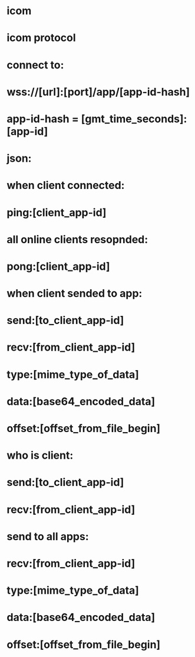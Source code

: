 # icom
#
# icom protocol
#
# connect to:
#
# wss://[url]:[port]/app/[app-id-hash]
#
# app-id-hash = [gmt_time_seconds]:[app-id]
#
# json:
#
# when client connected:
# ping:[client_app-id]
#
# all online clients resopnded:
# pong:[client_app-id]
#
# when client sended to app:
# send:[to_client_app-id]
# recv:[from_client_app-id]
# type:[mime_type_of_data]
# data:[base64_encoded_data]
# offset:[offset_from_file_begin]
#
# who is client:
# send:[to_client_app-id]
# recv:[from_client_app-id]
#
# send to all apps:
# recv:[from_client_app-id]
# type:[mime_type_of_data]
# data:[base64_encoded_data]
# offset:[offset_from_file_begin]
#

